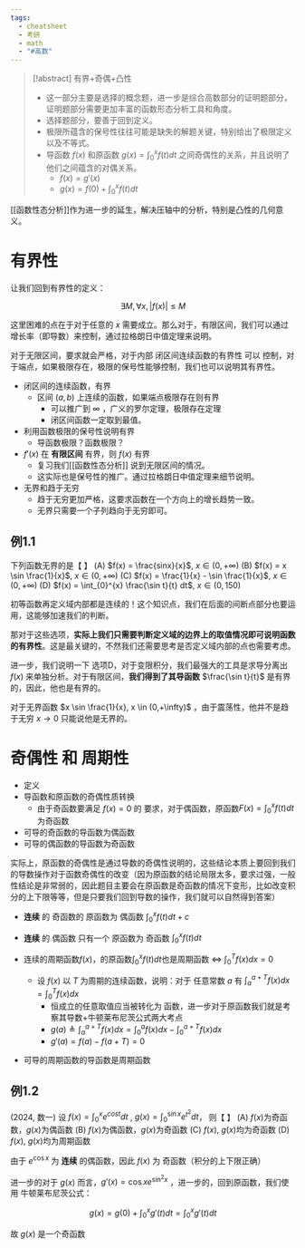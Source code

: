 ```yaml
---
tags:
  - cheatsheet
  - 考研
  - math
  - "#高数"
---
```

> [!abstract] 有界+奇偶+凸性
> - 这一部分主要是选择的概念题，进一步是综合高数部分的证明题部分，证明题部分需要更加丰富的函数形态分析工具和角度。
> - 选择题部分，要善于回到定义。
> - 极限所蕴含的保号性往往可能是缺失的解题关键，特别给出了极限定义以及不等式。
> - 导函数 $f(x)$ 和原函数 $g(x) = \int _{0}^{x}f(t)dt$ 之间奇偶性的关系，并且说明了他们之间蕴含的对偶关系。
> 	- $f(x) = g'(x)$
> 	- $g(x) = f(0) + \int _{0}^{x}f(t)dt$

[[函数性态分析]]作为进一步的延生，解决压轴中的分析，特别是凸性的几何意义。
# 有界性

让我们回到有界性的定义：

$$
\exists M, \forall x, |f(x)| \le M
$$

这里困难的点在于对于任意的 $x$ 需要成立。那么对于，有限区间，我们可以通过增长率（即导数）来控制，通过拉格朗日中值定理来说明。

对于无限区间，要求就会严格，对于内部 闭区间连续函数的有界性 可以 控制，对于端点，如果极限存在，极限的保号性能够控制，我们也可以说明其有界性。

- 闭区间的连续函数，有界
	- 区间 $(a,b)$ 上连续的函数，如果端点极限存在则有界
		- 可以推广到 $\infty$ ，广义的罗尔定理，极限存在定理
		- 闭区间函数一定取到最值。
- 利用函数极限的保号性说明有界
	- 导函数极限？函数极限？
- $f'(x)$ 在 **有限区间** 有界，则 $f(x)$ 有界
	- 复习我们[[函数性态分析]] 说到无限区间的情况。
	- 这实际也是保号性的推广。通过拉格朗日中值定理来细节说明。
- 无界和趋于无穷
	- 趋于无穷更加严格，这要求函数在一个方向上的增长趋势一致。
	- 无界只需要一个子列趋向于无穷即可。

## 例1.1

下列函数无界的是【 】
(A) $f(x) = \frac{sinx}{x}$, $x \in (0,+\infty)$
(B) $f(x) = x \sin \frac{1}{x}$, $x \in (0,+\infty)$
(C) $f(x) = \frac{1}{x} - \sin \frac{1}{x}$, $x \in (0,+\infty)$
(D) $f(x) = \int_{0}^{x} \frac{\sin t}{t} dt$, $x \in (0,150)$

初等函数再定义域内部都是连续的！这个知识点，我们在后面的间断点部分也要运用，这能够加速我们的判断。

那对于这些选项，**实际上我们只需要判断定义域的边界上的取值情况即可说明函数的有界性**。这是最关键的，不然我们还需要思考是否定义域内部的点也需要考虑。

进一步，我们说明一下 选项D，对于变限积分，我们最强大的工具是求导分离出 $f(x)$ 来单独分析。对于有限区间，**我们得到了其导函数** $\frac{\sin t}{t}$ 是有界的，因此，他也是有界的。

对于无界函数 $x \sin \frac{1}{x}, x \in (0,+\infty)$ ，由于震荡性，他并不是趋于无穷 $x \to 0$ 只能说他是无界的。
# 奇偶性 和 周期性

- 定义
- 导函数和原函数的奇偶性质转换
	- 由于奇函数要满足 $f(x) = 0$ 的 要求，对于偶函数，原函数$F(x) = \int _{0}^{x}f(t)dt$为奇函数
- 可导的奇函数的导函数为偶函数
- 可导的偶函数的导函数为奇函数

实际上，原函数的奇偶性是通过导数的奇偶性说明的，这些结论本质上要回到我们的导数操作对于函数奇偶性的改变（因为原函数的结论局限太多，要求过强，一般性结论是非常弱的，因此题目主要会在原函数是奇函数的情况下变形，比如改变积分的上下限等等，但是只要我们回到导数的操作，我们就可以自然得到答案）

- **连续** 的 奇函数的 原函数为 偶函数 $\int _{0}^{x}f(t)dt + c$
- **连续** 的 偶函数 只有一个 原函数为 奇函数 $\int _{0}^{x}f(t)dt$


- 连续的周期函数$f(x)$，的原函数$\int _{0}^{x}f(t)dt$也是周期函数 $\iff$ $\int _{0}^{T}f(x) dx = 0$
	- 设 $f(x)$ 以 $T$ 为周期的连续函数，说明：对于 任意常数 $a$ 有 $\int_{a}^{a+T}f(x)dx = \int _{0}^{T}f(x)dx$
		- 恒成立的任意取值应当被转化为 函数，进一步对于原函数我们就是考察其导数+牛顿莱布尼茨公式两大考点
		- $g(a) \triangleq \int _{a}^{a+T}f(x) dx = \int _{0}^{a}f(x)dx - \int _{0}^{a+T}f(x)dx$
		- $g'(a) = f(a) - f(a+T) = 0$
- 可导的周期函数的导函数是周期函数

## 例1.2

(2024, 数一) 设 $f(x) = \int_0^x e^{cost}dt$ , $g(x) = \int_0^{\sin x} e^{t^{2}}dt$， 则【 】
(A) $f(x)$为奇函数，$g(x)$为偶函数
(B) $f(x)$为偶函数，$g(x)$为奇函数
(C) $f(x)$, $g(x)$均为奇函数
(D) $f(x)$, $g(x)$均为周期函数

由于 $e^{\cos x}$ 为 **连续** 的偶函数，因此 $f(x)$ 为 奇函数（积分的上下限正确）

进一步的对于 $g(x)$ 而言，$g'(x) = \cos x e^{\sin ^{2}x}$ ，进一步的，回到原函数，我们使用 牛顿莱布尼茨公式：

$$
g(x) = g(0) + \int _{0}^{x}g'(t)dt = \int _{0}^{x}g'(t)dt
$$

故 $g(x)$ 是一个奇函数